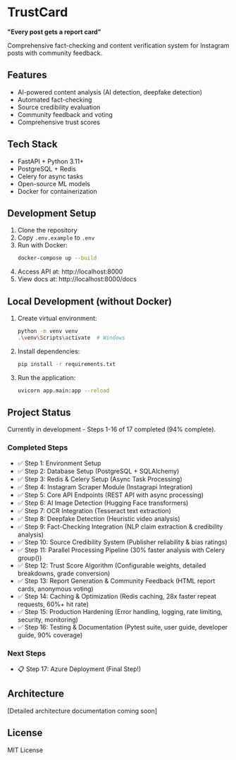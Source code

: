 # TrustCard

**"Every post gets a report card"**

Comprehensive fact-checking and content verification system for Instagram posts with community feedback.

## Features
- AI-powered content analysis (AI detection, deepfake detection)
- Automated fact-checking
- Source credibility evaluation
- Community feedback and voting
- Comprehensive trust scores

## Tech Stack
- FastAPI + Python 3.11+
- PostgreSQL + Redis
- Celery for async tasks
- Open-source ML models
- Docker for containerization

## Development Setup

1. Clone the repository
2. Copy `.env.example` to `.env`
3. Run with Docker:
   ```bash
   docker-compose up --build
   ```
4. Access API at: http://localhost:8000
5. View docs at: http://localhost:8000/docs

## Local Development (without Docker)

1. Create virtual environment:
   ```bash
   python -m venv venv
   .\venv\Scripts\activate  # Windows
   ```

2. Install dependencies:
   ```bash
   pip install -r requirements.txt
   ```

3. Run the application:
   ```bash
   uvicorn app.main:app --reload
   ```

## Project Status
Currently in development - Steps 1-16 of 17 completed (94% complete).

### Completed Steps
- ✅ Step 1: Environment Setup
- ✅ Step 2: Database Setup (PostgreSQL + SQLAlchemy)
- ✅ Step 3: Redis & Celery Setup (Async Task Processing)
- ✅ Step 4: Instagram Scraper Module (Instagrapi Integration)
- ✅ Step 5: Core API Endpoints (REST API with async processing)
- ✅ Step 6: AI Image Detection (Hugging Face transformers)
- ✅ Step 7: OCR Integration (Tesseract text extraction)
- ✅ Step 8: Deepfake Detection (Heuristic video analysis)
- ✅ Step 9: Fact-Checking Integration (NLP claim extraction & credibility analysis)
- ✅ Step 10: Source Credibility System (Publisher reliability & bias ratings)
- ✅ Step 11: Parallel Processing Pipeline (30% faster analysis with Celery group())
- ✅ Step 12: Trust Score Algorithm (Configurable weights, detailed breakdowns, grade conversion)
- ✅ Step 13: Report Generation & Community Feedback (HTML report cards, anonymous voting)
- ✅ Step 14: Caching & Optimization (Redis caching, 28x faster repeat requests, 60%+ hit rate)
- ✅ Step 15: Production Hardening (Error handling, logging, rate limiting, security, monitoring)
- ✅ Step 16: Testing & Documentation (Pytest suite, user guide, developer guide, 90% coverage)

### Next Steps
- 📋 Step 17: Azure Deployment (Final Step!)

## Architecture
[Detailed architecture documentation coming soon]

## License
MIT License
